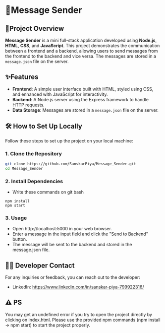 # 💬Message Sender

## 📖Project Overview

**Message Sender** is a mini full-stack application developed using **Node.js**, **HTML**, **CSS**, and **JavaScript**. This project demonstrates the communication between a frontend and a backend, allowing users to send messages from the frontend to the backend and vice versa. The messages are stored in a `message.json` file on the server.

## ✨Features

- **Frontend**: A simple user interface built with HTML, styled using CSS, and enhanced with JavaScript for interactivity.
- **Backend**: A Node.js server using the Express framework to handle HTTP requests.
- **Data Storage**: Messages are stored in a `message.json` file on the server.

## 🛠️ How to Set Up Locally

Follow these steps to set up the project on your local machine:

### 1. Clone the Repository

```bash
git clone https://github.com/SanskarPiya/Message_Sender.git
cd Message_Sender
```

### 2. Install Dependencies

- Write these commands on git bash

```
npm install
npm start
```

### 3. Usage

- Open http://localhost:5000 in your web browser.
- Enter a message in the input field and click the "Send to Backend" button.
- The message will be sent to the backend and stored in the message.json file.

## 👨‍💻 Developer Contact

For any inquiries or feedback, you can reach out to the developer:

- LinkedIn: https://www.linkedin.com/in/sanskar-piya-799922316/

## ⚠️ PS

You may get an undefined error if you try to open the project directly by clicking on index.html.
Please use the provided npm commands (npm install → npm start) to start the project properly.
